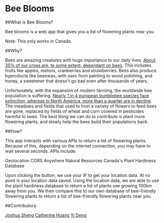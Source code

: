 # Bee Blooms

##What is Bee Blooms?

Bee blooms is a web app that gives you a list of flowering plants near you.

Note: This only works in Canada.

##Why?

Bees are amazing creatures with huge importance to our daily lives. [About 35% of our crops are, to some extent, dependant on bees](https://geneticliteracyproject.org/2015/08/12/pollinator-myth-bees-responsible-one-third-global-food-heightening-crisis-like-7/). 
This includes fruits like apples, melons, cranberries and strawberries. Bees also produce byproducts
like beeswax, with uses from painting to wood polishing, and honey, a sweetener that doesn't go bad even after thousands of years.

Unfortunately, with the expansion of modern farming, the worldwide bee population is suffering. [Nearly 1 in 4 european bumblebee species
face extinction, whereas in North America, more than a quarter are in decline](https://www.theguardian.com/commentisfree/2020/feb/14/bees-flowers-danger-pollinate-human-foodstuffs-farming). The meadows and fields that used to host a variety of flowers
to feed bees are gone, replaced by fields of wheat and corn covered in pesticides harmful to bees. The best thing we can do to contribute is
plant more flowering plants, and slowly help the bees build their populations back.

##How?

This app interacts with various APIs to return a list of flowering plants. Because of this, depending on the internet connection, you may have to wait several seconds.
APIs include:

Geolocation
CORS Anywhere
Natural Resources Canada's Plant Hardiness Database

Upon clicking the button, we use your IP to get your location data. At no point is your location data saved. Using the location data, we are able to use the plant hardiness
database to return a list of plants see growing 100km away from you. We then compare this to our own database of bee-friendly flowering plants to return a list of bee-friendly
flowering plants near you.

##Contributors:

[Joshua Sheng](https://github.com/joshuasheng)
[Catherine Huang](https://github.com/pickledturnips)
[Yi Deng](https://github.com/beautifultimes)


